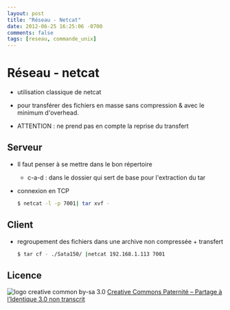 ```yaml
---
layout: post
title: "Réseau - Netcat"
date: 2012-06-25 16:25:06 -0700
comments: false
tags: [reseau, commande_unix]
---
```


# Réseau - netcat

* utilisation classique de netcat

* pour transférer des fichiers en masse sans compression & avec le minimum d'overhead.
* ATTENTION : ne prend pas en compte la reprise du transfert

## Serveur

* Il faut penser à se mettre dans le bon répertoire
	* c-a-d : dans le dossier qui sert de base pour l'extraction du tar
* connexion en TCP

	```bash
	$ netcat -l -p 7001| tar xvf -
	```

## Client

* regroupement des fichiers dans une archive non compressée + transfert

	```bash
	$ tar cf - ./Sata150/ |netcat 192.168.1.113 7001
	```

## Licence

![logo creative common by-sa 3.0](http://i.creativecommons.org/l/by-sa/3.0/88x31.png)
[Creative Commons Paternité – Partage à l’Identique 3.0 non transcrit](http://creativecommons.org/licenses/by-sa/3.0/)
